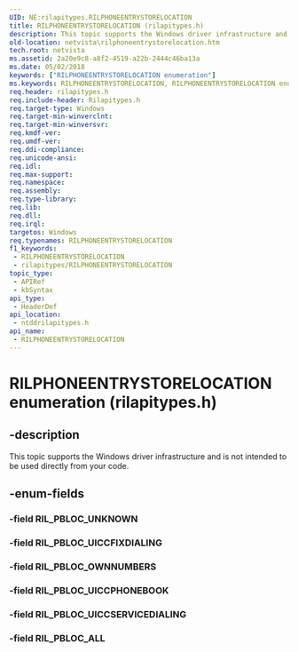 ```yaml
---
UID: NE:rilapitypes.RILPHONEENTRYSTORELOCATION
title: RILPHONEENTRYSTORELOCATION (rilapitypes.h)
description: This topic supports the Windows driver infrastructure and is not intended to be used directly from your code.
old-location: netvista\rilphoneentrystorelocation.htm
tech.root: netvista
ms.assetid: 2a20e9c8-a8f2-4519-a22b-2444c46ba13a
ms.date: 05/02/2018
keywords: ["RILPHONEENTRYSTORELOCATION enumeration"]
ms.keywords: RILPHONEENTRYSTORELOCATION, RILPHONEENTRYSTORELOCATION enumeration [Network Drivers Starting with Windows Vista], RIL_PBLOC_ALL, RIL_PBLOC_OWNNUMBERS, RIL_PBLOC_UICCFIXDIALING, RIL_PBLOC_UICCPHONEBOOK, RIL_PBLOC_UICCSERVICEDIALING, netvista.rilphoneentrystorelocation, ntddrilapitypes/RILPHONEENTRYSTORELOCATION, ntddrilapitypes/RIL_PBLOC_ALL, ntddrilapitypes/RIL_PBLOC_OWNNUMBERS, ntddrilapitypes/RIL_PBLOC_UICCFIXDIALING, ntddrilapitypes/RIL_PBLOC_UICCPHONEBOOK, ntddrilapitypes/RIL_PBLOC_UICCSERVICEDIALING
req.header: rilapitypes.h
req.include-header: Rilapitypes.h
req.target-type: Windows
req.target-min-winverclnt: 
req.target-min-winversvr: 
req.kmdf-ver: 
req.umdf-ver: 
req.ddi-compliance: 
req.unicode-ansi: 
req.idl: 
req.max-support: 
req.namespace: 
req.assembly: 
req.type-library: 
req.lib: 
req.dll: 
req.irql: 
targetos: Windows
req.typenames: RILPHONEENTRYSTORELOCATION
f1_keywords:
 - RILPHONEENTRYSTORELOCATION
 - rilapitypes/RILPHONEENTRYSTORELOCATION
topic_type:
 - APIRef
 - kbSyntax
api_type:
 - HeaderDef
api_location:
 - ntddrilapitypes.h
api_name:
 - RILPHONEENTRYSTORELOCATION
---
```


# RILPHONEENTRYSTORELOCATION enumeration (rilapitypes.h)


## -description

This topic supports the Windows driver infrastructure and is not intended to be used directly from your code.

## -enum-fields

### -field RIL_PBLOC_UNKNOWN

### -field RIL_PBLOC_UICCFIXDIALING

### -field RIL_PBLOC_OWNNUMBERS

### -field RIL_PBLOC_UICCPHONEBOOK

### -field RIL_PBLOC_UICCSERVICEDIALING

### -field RIL_PBLOC_ALL

